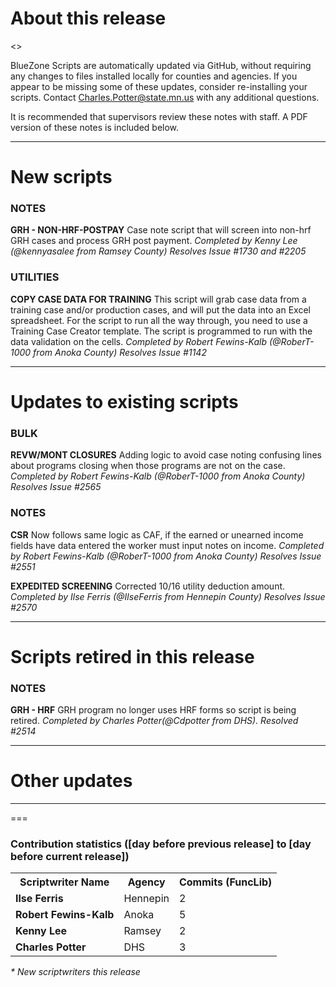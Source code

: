 About this release
===
<<INFO ABOUT THE RELEASE WILL GO HERE>>

BlueZone Scripts are automatically updated via GitHub, without requiring any changes to files installed locally for counties and agencies. If you appear to be missing some of these updates, consider re-installing your scripts. Contact Charles.Potter@state.mn.us with any additional questions.

It is recommended that supervisors review these notes with staff. A PDF version of these notes is included below.

--------------------------------------------------------------------------------------------------------------------------------------------------------------------
New scripts
===
### NOTES
**GRH - NON-HRF-POSTPAY**
Case note script that will screen into non-hrf GRH cases and process GRH post payment. *Completed by Kenny Lee (@kennyasalee from Ramsey County) Resolves Issue #1730 and #2205*

### UTILITIES
**COPY CASE DATA FOR TRAINING**
 This script will grab case data from a training case and/or production cases, and will put the data into an Excel spreadsheet. For the script to run all the way through, you need to use a Training Case Creator template. The script is programmed to run with the data validation on the cells. *Completed by Robert Fewins-Kalb (@RoberT-1000 from Anoka County) Resolves Issue #1142*

--------------------------------------------------------------------------------------------------------------------------------------------------------------------
Updates to existing scripts
===
### BULK
**REVW/MONT CLOSURES**
Adding logic to avoid case noting confusing lines about programs closing when those programs are not on the case. *Completed by Robert Fewins-Kalb (@RoberT-1000 from Anoka County) Resolves Issue #2565*

### NOTES
**CSR**
Now follows same logic as CAF, if the earned or unearned income fields have data entered the worker must input notes on income. *Completed by Robert Fewins-Kalb (@RoberT-1000 from Anoka County) Resolves Issue #2551*

**EXPEDITED SCREENING**
Corrected 10/16 utility deduction amount. *Completed by Ilse Ferris (@IlseFerris from Hennepin County) Resolves Issue #2570*



--------------------------------------------------------------------------------------------------------------------------------------------------------------------
Scripts retired in this release
===
### NOTES
**GRH - HRF**
GRH program no longer uses HRF forms so script is being retired. *Completed by Charles Potter(@Cdpotter from DHS). Resolved #2514*

--------------------------------------------------------------------------------------------------------------------------------------------------------------------
Other updates
===

--------------------------------------------------------------------------------------------------------------------------------------------------------------------
===
### Contribution statistics ([day before previous release] to [day before current release])

<table>
    <tr>
        <th>Scriptwriter Name</th>
        <th>Agency</th>
        <th>Commits (FuncLib)</th>
    </tr>
    <tr>
        <td><b>Ilse Ferris</b></td>
        <td>Hennepin</td>
        <td>2</td>
    </tr>
     <tr>
        <td><b>Robert Fewins-Kalb</b></td>
        <td>Anoka</td>
        <td>5</td>
    </tr>
    <tr>
        <td><b>Kenny Lee</b></td>
        <td>Ramsey</td>
        <td>2</td>
    </tr>
    <tr>
        <td><b>Charles Potter</b></td>
        <td>DHS</td>
        <td>3</td>
    </tr>
</table>

<i>* New scriptwriters this release</i>
